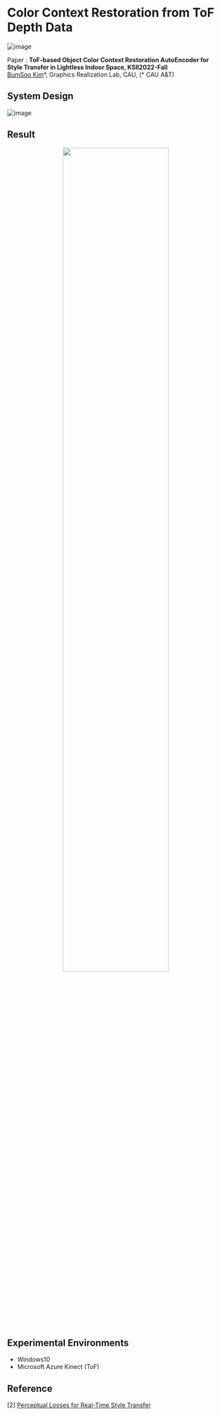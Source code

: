 # Color Context Restoration from ToF Depth Data

![image](https://user-images.githubusercontent.com/67869508/161366048-45ce6fa1-b958-436c-8af9-b87d65967d20.png)

Paper : **ToF-based Object Color Context Restoration AutoEncoder for Style Transfer in Lightless Indoor Space, KSII2022-Fall**<br>
[BumSoo Kim](https://github.com/gh-BumsooKim)\*, Graphics Realization Lab, CAU, (* CAU A&T)


## System Design

![image](https://user-images.githubusercontent.com/67869508/161366135-3b97b42a-bc92-4d39-a082-85f512b4db72.png)

## Result

<p align="center">
  <img src="https://user-images.githubusercontent.com/67869508/161366146-42559706-ba27-4317-b17d-bf3a59bfe0f5.png" width=70%>
</p>

## Experimental Environments

- Windows10
- Microsoft Azure Kinect (ToF)

## Reference

[2] [Perceptual Losses for Real-Time Style Transfer](https://arxiv.org/abs/1603.08155)
